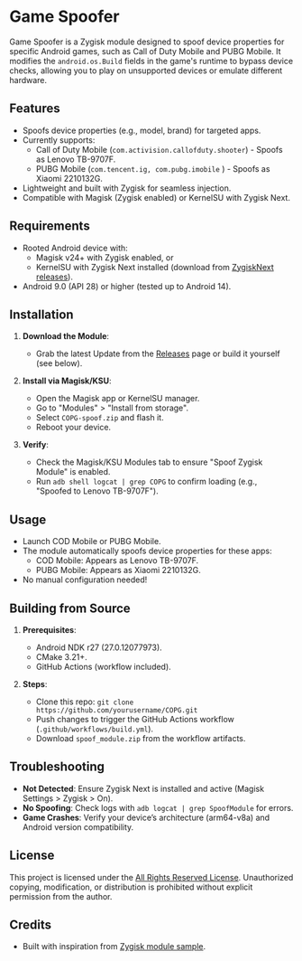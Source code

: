 # Game Spoofer

Game Spoofer is a Zygisk module designed to spoof device properties for specific Android games, such as Call of Duty Mobile and PUBG Mobile. It modifies the `android.os.Build` fields in the game's runtime to bypass device checks, allowing you to play on unsupported devices or emulate different hardware.

## Features
- Spoofs device properties (e.g., model, brand) for targeted apps.
- Currently supports:
  - Call of Duty Mobile (`com.activision.callofduty.shooter`) - Spoofs as Lenovo TB-9707F.
  - PUBG Mobile (`com.tencent.ig, com.pubg.imobile` ) - Spoofs as Xiaomi 2210132G.
- Lightweight and built with Zygisk for seamless injection.
- Compatible with Magisk (Zygisk enabled) or KernelSU with Zygisk Next.

## Requirements
- Rooted Android device with:
  - Magisk v24+ with Zygisk enabled, or
  - KernelSU with Zygisk Next installed (download from [ZygiskNext releases](https://github.com/Dr-TSNG/ZygiskNext)).
- Android 9.0 (API 28) or higher (tested up to Android 14).

## Installation
1. **Download the Module**:
   - Grab the latest Update from the [Releases](https://github.com/AlirezaParsi/COPG/releases) page or build it yourself (see below).

2. **Install via Magisk/KSU**:
   - Open the Magisk app or KernelSU manager.
   - Go to "Modules" > "Install from storage".
   - Select `COPG-spoof.zip` and flash it.
   - Reboot your device.

3. **Verify**:
   - Check the Magisk/KSU Modules tab to ensure "Spoof Zygisk Module" is enabled.
   - Run `adb shell logcat | grep COPG` to confirm loading (e.g., "Spoofed to Lenovo TB-9707F").

## Usage
- Launch COD Mobile or PUBG Mobile.
- The module automatically spoofs device properties for these apps:
  - COD Mobile: Appears as Lenovo TB-9707F.
  - PUBG Mobile: Appears as Xiaomi 2210132G.
- No manual configuration needed!

## Building from Source
1. **Prerequisites**:
   - Android NDK r27 (27.0.12077973).
   - CMake 3.21+.
   - GitHub Actions (workflow included).

2. **Steps**:
   - Clone this repo: `git clone https://github.com/yourusername/COPG.git`
   - Push changes to trigger the GitHub Actions workflow (`.github/workflows/build.yml`).
   - Download `spoof_module.zip` from the workflow artifacts.

## Troubleshooting
- **Not Detected**: Ensure Zygisk Next is installed and active (Magisk Settings > Zygisk > On).
- **No Spoofing**: Check logs with `adb logcat | grep SpoofModule` for errors.
- **Game Crashes**: Verify your device’s architecture (arm64-v8a) and Android version compatibility.

## License
This project is licensed under the [All Rights Reserved License](#license). Unauthorized copying, modification, or distribution is prohibited without explicit permission from the author.

## Credits
- Built with inspiration from [Zygisk module sample](https://github.com/topjohnwu/zygisk-module-sample).

